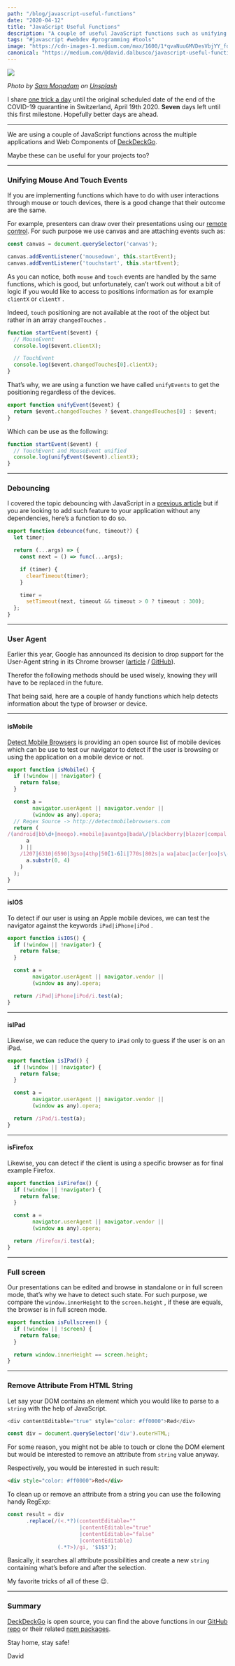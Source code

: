 ```yaml
---
path: "/blog/javascript-useful-functions"
date: "2020-04-12"
title: "JavaScript Useful Functions"
description: "A couple of useful JavaScript functions such as unifying events, debouncing or detecting mobile browsers"
tags: "#javascript #webdev #programming #tools"
image: "https://cdn-images-1.medium.com/max/1600/1*qvaNuuGMVDesVbjYY_fdoQ.png"
canonical: "https://medium.com/@david.dalbusco/javascript-useful-functions-2d9d3a9b603f"
---
```


![](https://cdn-images-1.medium.com/max/1600/1*qvaNuuGMVDesVbjYY_fdoQ.png)

*Photo by [Sam Moqadam](https://unsplash.com/@sammoqadam?utm_source=unsplash&utm_medium=referral&utm_content=creditCopyText) on [Unsplash](https://unsplash.com/s/photos/free?utm_source=unsplash&utm_medium=referral&utm_content=creditCopyText)*

I share [one trick a day](https://daviddalbusco.com/blog/how-to-call-the-service-worker-from-the-web-app-context) until the original scheduled date of the end of the COVID-19 quarantine in Switzerland, April 19th 2020. **Seven** days left until this first milestone. Hopefully better days are ahead.

*****

We are using a couple of JavaScript functions across the multiple applications and Web Components of [DeckDeckGo](https://deckdeckgo.com).

Maybe these can be useful for your projects too?

*****

### Unifying Mouse And Touch Events

If you are implementing functions which have to do with user interactions through mouse or touch devices, there is a good change that their outcome are the same.

For example, presenters can draw over their presentations using our [remote control](https://deckdeckgo.app). For such purpose we use canvas and are attaching events such as:

```javascript
const canvas = document.querySelector('canvas');

canvas.addEventListener('mousedown', this.startEvent);
canvas.addEventListener('touchstart', this.startEvent);
```

As you can notice, both `mouse` and `touch` events are handled by the same functions, which is good, but unfortunately, can’t work out without a bit of logic if you would like to access to positions information as for example `clientX` or `clientY` .

Indeed, `touch` positioning are not available at the root of the object but rather in an array `changedTouches` .

```javascript
function startEvent($event) {
  // MouseEvent
  console.log($event.clientX);

  // TouchEvent
  console.log($event.changedTouches[0].clientX);
}
```

That’s why, we are using a function we have called `unifyEvents` to get the positioning regardless of the devices.

```javascript
export function unifyEvent($event) {
  return $event.changedTouches ? $event.changedTouches[0] : $event;
}
```

Which can be use as the following:

```javascript
function startEvent($event) {
  // TouchEvent and MouseEvent unified
  console.log(unifyEvent($event).clientX);
}
```

*****

### Debouncing

I covered the topic debouncing  with JavaScript in a [previous article](https://daviddalbusco.com/blog/debounce-with-vanilla-javascript-or-rxjs) but if you are looking to add such feature to your application without any dependencies, here’s a function to do so.

```javascript
export function debounce(func, timeout?) {
  let timer;

  return (...args) => {
    const next = () => func(...args);

    if (timer) {
      clearTimeout(timer);
    }

    timer = 
      setTimeout(next, timeout && timeout > 0 ? timeout : 300);
  };
}
```

*****

### User Agent

Earlier this year, Google has announced its decision to drop support for the User-Agent string in its Chrome browser ([article](https://www.infoq.com/news/2020/03/chrome-phasing-user-agent/) / [GitHub](https://github.com/WICG/ua-client-hints)).

Therefor the following methods should be used wisely, knowing they will have to be replaced in the future.

That being said, here are a couple of handy functions which help detects information about the type of browser or device.

*****

#### isMobile

[Detect Mobile Browsers](http://detectmobilebrowsers.com) is providing an open source list of mobile devices which can be use to test our navigator to detect if the user is browsing or using the application on a mobile device or not.

```javascript
export function isMobile() {
  if (!window || !navigator) {
    return false;
  }

  const a = 
        navigator.userAgent || navigator.vendor || 
        (window as any).opera;
  // Regex Source -> http://detectmobilebrowsers.com
  return (
/(android|bb\d+|meego).+mobile|avantgo|bada\/|blackberry|blazer|compal|elaine|fennec|hiptop|iemobile|ip(hone|od|ad)|iris|kindle|lge |maemo|midp|mmp|mobile.+firefox|netfront|opera m(ob|in)i|palm( os)?|phone|p(ixi|re)\/|plucker|pocket|psp|series(4|6)0|symbian|treo|up\.(browser|link)|vodafone|wap|windows ce|xda|xiino/i.test(
      a
    ) ||
    /1207|6310|6590|3gso|4thp|50[1-6]i|770s|802s|a wa|abac|ac(er|oo|s\-)|ai(ko|rn)|al(av|ca|co)|amoi|an(ex|ny|yw)|aptu|ar(ch|go)|as(te|us)|attw|au(di|\-m|r |s )|avan|be(ck|ll|nq)|bi(lb|rd)|bl(ac|az)|br(e|v)w|bumb|bw\-(n|u)|c55\/|capi|ccwa|cdm\-|cell|chtm|cldc|cmd\-|co(mp|nd)|craw|da(it|ll|ng)|dbte|dc\-s|devi|dica|dmob|do(c|p)o|ds(12|\-d)|el(49|ai)|em(l2|ul)|er(ic|k0)|esl8|ez([4-7]0|os|wa|ze)|fetc|fly(\-|_)|g1 u|g560|gene|gf\-5|g\-mo|go(\.w|od)|gr(ad|un)|haie|hcit|hd\-(m|p|t)|hei\-|hi(pt|ta)|hp( i|ip)|hs\-c|ht(c(\-| |_|a|g|p|s|t)|tp)|hu(aw|tc)|i\-(20|go|ma)|i230|iac( |\-|\/)|ibro|idea|ig01|ikom|im1k|inno|ipaq|iris|ja(t|v)a|jbro|jemu|jigs|kddi|keji|kgt( |\/)|klon|kpt |kwc\-|kyo(c|k)|le(no|xi)|lg( g|\/(k|l|u)|50|54|\-[a-w])|libw|lynx|m1\-w|m3ga|m50\/|ma(te|ui|xo)|mc(01|21|ca)|m\-cr|me(rc|ri)|mi(o8|oa|ts)|mmef|mo(01|02|bi|de|do|t(\-| |o|v)|zz)|mt(50|p1|v )|mwbp|mywa|n10[0-2]|n20[2-3]|n30(0|2)|n50(0|2|5)|n7(0(0|1)|10)|ne((c|m)\-|on|tf|wf|wg|wt)|nok(6|i)|nzph|o2im|op(ti|wv)|oran|owg1|p800|pan(a|d|t)|pdxg|pg(13|\-([1-8]|c))|phil|pire|pl(ay|uc)|pn\-2|po(ck|rt|se)|prox|psio|pt\-g|qa\-a|qc(07|12|21|32|60|\-[2-7]|i\-)|qtek|r380|r600|raks|rim9|ro(ve|zo)|s55\/|sa(ge|ma|mm|ms|ny|va)|sc(01|h\-|oo|p\-)|sdk\/|se(c(\-|0|1)|47|mc|nd|ri)|sgh\-|shar|sie(\-|m)|sk\-0|sl(45|id)|sm(al|ar|b3|it|t5)|so(ft|ny)|sp(01|h\-|v\-|v )|sy(01|mb)|t2(18|50)|t6(00|10|18)|ta(gt|lk)|tcl\-|tdg\-|tel(i|m)|tim\-|t\-mo|to(pl|sh)|ts(70|m\-|m3|m5)|tx\-9|up(\.b|g1|si)|utst|v400|v750|veri|vi(rg|te)|vk(40|5[0-3]|\-v)|vm40|voda|vulc|vx(52|53|60|61|70|80|81|83|85|98)|w3c(\-| )|webc|whit|wi(g |nc|nw)|wmlb|wonu|x700|yas\-|your|zeto|zte\-/i.test(
      a.substr(0, 4)
    )
  );
}
```

*****

#### isIOS

To detect if our user is using an Apple mobile devices, we can test the navigator against the keywords `iPad|iPhone|iPod` .

```javascript
export function isIOS() {
  if (!window || !navigator) {
    return false;
  }

  const a = 
        navigator.userAgent || navigator.vendor || 
        (window as any).opera;

  return /iPad|iPhone|iPod/i.test(a);
}
```

*****

#### isIPad

Likewise, we can reduce the query to `iPad` only to guess if the user is on an iPad.

```javascript
export function isIPad() {
  if (!window || !navigator) {
    return false;
  }

  const a = 
        navigator.userAgent || navigator.vendor || 
        (window as any).opera;

  return /iPad/i.test(a);
}
```

*****

#### isFirefox

Likewise, you can detect if the client is using a specific browser as for final example Firefox.

```javascript
export function isFirefox() {
  if (!window || !navigator) {
    return false;
  }

  const a = 
        navigator.userAgent || navigator.vendor || 
        (window as any).opera;

  return /firefox/i.test(a);
}
```

*****

### Full screen

Our presentations can be edited and browse in standalone or in full screen mode, that’s why we have to detect such state. For such purpose, we compare the `window.innerHeight` to the `screen.height` , if these are equals, the browser is in full screen mode.

```javascript
export function isFullscreen() {
  if (!window || !screen) {
    return false;
  }

  return window.innerHeight == screen.height;
}
```

*****

### Remove Attribute From HTML String

Let say your DOM contains an element which you would like to parse to a `string` with the help of JavaScript. 

```javascript
<div contentEditable="true" style="color: #ff0000">Red</div>

const div = document.querySelector('div').outerHTML;
```

For some reason, you might not be able to touch or clone the DOM element but would be interested to remove an attribute from `string` value anyway.

Respectively, you would be interested in such result:

```html
<div style="color: #ff0000">Red</div>
```

To clean up or remove an attribute from a string you can use the following handy RegExp:

```javascript
const result = div
      .replace(/(<.*?)(contentEditable=""
                       |contentEditable="true"
                       |contentEditable="false"
                       |contentEditable)
                (.*?>)/gi, '$1$3');
```

Basically, it searches all attribute possibilities and create a new `string` containing what’s before and after the selection.

My favorite tricks of all of these 😉.

*****

### Summary
 
[DeckDeckGo](https://deckdeckgo.com) is open source, you can find the above functions in our [GitHub repo](https://github.com/deckgo/deckdeckgo/tree/master/utils) or their related [npm packages](https://www.npmjs.com/search?q=%40deckdeckgo).

Stay home, stay safe!

David
